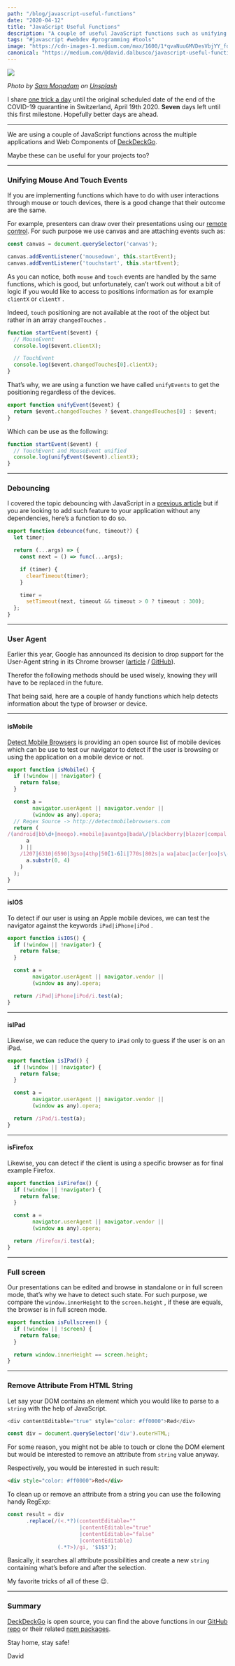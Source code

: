 ```yaml
---
path: "/blog/javascript-useful-functions"
date: "2020-04-12"
title: "JavaScript Useful Functions"
description: "A couple of useful JavaScript functions such as unifying events, debouncing or detecting mobile browsers"
tags: "#javascript #webdev #programming #tools"
image: "https://cdn-images-1.medium.com/max/1600/1*qvaNuuGMVDesVbjYY_fdoQ.png"
canonical: "https://medium.com/@david.dalbusco/javascript-useful-functions-2d9d3a9b603f"
---
```


![](https://cdn-images-1.medium.com/max/1600/1*qvaNuuGMVDesVbjYY_fdoQ.png)

*Photo by [Sam Moqadam](https://unsplash.com/@sammoqadam?utm_source=unsplash&utm_medium=referral&utm_content=creditCopyText) on [Unsplash](https://unsplash.com/s/photos/free?utm_source=unsplash&utm_medium=referral&utm_content=creditCopyText)*

I share [one trick a day](https://daviddalbusco.com/blog/how-to-call-the-service-worker-from-the-web-app-context) until the original scheduled date of the end of the COVID-19 quarantine in Switzerland, April 19th 2020. **Seven** days left until this first milestone. Hopefully better days are ahead.

*****

We are using a couple of JavaScript functions across the multiple applications and Web Components of [DeckDeckGo](https://deckdeckgo.com).

Maybe these can be useful for your projects too?

*****

### Unifying Mouse And Touch Events

If you are implementing functions which have to do with user interactions through mouse or touch devices, there is a good change that their outcome are the same.

For example, presenters can draw over their presentations using our [remote control](https://deckdeckgo.app). For such purpose we use canvas and are attaching events such as:

```javascript
const canvas = document.querySelector('canvas');

canvas.addEventListener('mousedown', this.startEvent);
canvas.addEventListener('touchstart', this.startEvent);
```

As you can notice, both `mouse` and `touch` events are handled by the same functions, which is good, but unfortunately, can’t work out without a bit of logic if you would like to access to positions information as for example `clientX` or `clientY` .

Indeed, `touch` positioning are not available at the root of the object but rather in an array `changedTouches` .

```javascript
function startEvent($event) {
  // MouseEvent
  console.log($event.clientX);

  // TouchEvent
  console.log($event.changedTouches[0].clientX);
}
```

That’s why, we are using a function we have called `unifyEvents` to get the positioning regardless of the devices.

```javascript
export function unifyEvent($event) {
  return $event.changedTouches ? $event.changedTouches[0] : $event;
}
```

Which can be use as the following:

```javascript
function startEvent($event) {
  // TouchEvent and MouseEvent unified
  console.log(unifyEvent($event).clientX);
}
```

*****

### Debouncing

I covered the topic debouncing  with JavaScript in a [previous article](https://daviddalbusco.com/blog/debounce-with-vanilla-javascript-or-rxjs) but if you are looking to add such feature to your application without any dependencies, here’s a function to do so.

```javascript
export function debounce(func, timeout?) {
  let timer;

  return (...args) => {
    const next = () => func(...args);

    if (timer) {
      clearTimeout(timer);
    }

    timer = 
      setTimeout(next, timeout && timeout > 0 ? timeout : 300);
  };
}
```

*****

### User Agent

Earlier this year, Google has announced its decision to drop support for the User-Agent string in its Chrome browser ([article](https://www.infoq.com/news/2020/03/chrome-phasing-user-agent/) / [GitHub](https://github.com/WICG/ua-client-hints)).

Therefor the following methods should be used wisely, knowing they will have to be replaced in the future.

That being said, here are a couple of handy functions which help detects information about the type of browser or device.

*****

#### isMobile

[Detect Mobile Browsers](http://detectmobilebrowsers.com) is providing an open source list of mobile devices which can be use to test our navigator to detect if the user is browsing or using the application on a mobile device or not.

```javascript
export function isMobile() {
  if (!window || !navigator) {
    return false;
  }

  const a = 
        navigator.userAgent || navigator.vendor || 
        (window as any).opera;
  // Regex Source -> http://detectmobilebrowsers.com
  return (
/(android|bb\d+|meego).+mobile|avantgo|bada\/|blackberry|blazer|compal|elaine|fennec|hiptop|iemobile|ip(hone|od|ad)|iris|kindle|lge |maemo|midp|mmp|mobile.+firefox|netfront|opera m(ob|in)i|palm( os)?|phone|p(ixi|re)\/|plucker|pocket|psp|series(4|6)0|symbian|treo|up\.(browser|link)|vodafone|wap|windows ce|xda|xiino/i.test(
      a
    ) ||
    /1207|6310|6590|3gso|4thp|50[1-6]i|770s|802s|a wa|abac|ac(er|oo|s\-)|ai(ko|rn)|al(av|ca|co)|amoi|an(ex|ny|yw)|aptu|ar(ch|go)|as(te|us)|attw|au(di|\-m|r |s )|avan|be(ck|ll|nq)|bi(lb|rd)|bl(ac|az)|br(e|v)w|bumb|bw\-(n|u)|c55\/|capi|ccwa|cdm\-|cell|chtm|cldc|cmd\-|co(mp|nd)|craw|da(it|ll|ng)|dbte|dc\-s|devi|dica|dmob|do(c|p)o|ds(12|\-d)|el(49|ai)|em(l2|ul)|er(ic|k0)|esl8|ez([4-7]0|os|wa|ze)|fetc|fly(\-|_)|g1 u|g560|gene|gf\-5|g\-mo|go(\.w|od)|gr(ad|un)|haie|hcit|hd\-(m|p|t)|hei\-|hi(pt|ta)|hp( i|ip)|hs\-c|ht(c(\-| |_|a|g|p|s|t)|tp)|hu(aw|tc)|i\-(20|go|ma)|i230|iac( |\-|\/)|ibro|idea|ig01|ikom|im1k|inno|ipaq|iris|ja(t|v)a|jbro|jemu|jigs|kddi|keji|kgt( |\/)|klon|kpt |kwc\-|kyo(c|k)|le(no|xi)|lg( g|\/(k|l|u)|50|54|\-[a-w])|libw|lynx|m1\-w|m3ga|m50\/|ma(te|ui|xo)|mc(01|21|ca)|m\-cr|me(rc|ri)|mi(o8|oa|ts)|mmef|mo(01|02|bi|de|do|t(\-| |o|v)|zz)|mt(50|p1|v )|mwbp|mywa|n10[0-2]|n20[2-3]|n30(0|2)|n50(0|2|5)|n7(0(0|1)|10)|ne((c|m)\-|on|tf|wf|wg|wt)|nok(6|i)|nzph|o2im|op(ti|wv)|oran|owg1|p800|pan(a|d|t)|pdxg|pg(13|\-([1-8]|c))|phil|pire|pl(ay|uc)|pn\-2|po(ck|rt|se)|prox|psio|pt\-g|qa\-a|qc(07|12|21|32|60|\-[2-7]|i\-)|qtek|r380|r600|raks|rim9|ro(ve|zo)|s55\/|sa(ge|ma|mm|ms|ny|va)|sc(01|h\-|oo|p\-)|sdk\/|se(c(\-|0|1)|47|mc|nd|ri)|sgh\-|shar|sie(\-|m)|sk\-0|sl(45|id)|sm(al|ar|b3|it|t5)|so(ft|ny)|sp(01|h\-|v\-|v )|sy(01|mb)|t2(18|50)|t6(00|10|18)|ta(gt|lk)|tcl\-|tdg\-|tel(i|m)|tim\-|t\-mo|to(pl|sh)|ts(70|m\-|m3|m5)|tx\-9|up(\.b|g1|si)|utst|v400|v750|veri|vi(rg|te)|vk(40|5[0-3]|\-v)|vm40|voda|vulc|vx(52|53|60|61|70|80|81|83|85|98)|w3c(\-| )|webc|whit|wi(g |nc|nw)|wmlb|wonu|x700|yas\-|your|zeto|zte\-/i.test(
      a.substr(0, 4)
    )
  );
}
```

*****

#### isIOS

To detect if our user is using an Apple mobile devices, we can test the navigator against the keywords `iPad|iPhone|iPod` .

```javascript
export function isIOS() {
  if (!window || !navigator) {
    return false;
  }

  const a = 
        navigator.userAgent || navigator.vendor || 
        (window as any).opera;

  return /iPad|iPhone|iPod/i.test(a);
}
```

*****

#### isIPad

Likewise, we can reduce the query to `iPad` only to guess if the user is on an iPad.

```javascript
export function isIPad() {
  if (!window || !navigator) {
    return false;
  }

  const a = 
        navigator.userAgent || navigator.vendor || 
        (window as any).opera;

  return /iPad/i.test(a);
}
```

*****

#### isFirefox

Likewise, you can detect if the client is using a specific browser as for final example Firefox.

```javascript
export function isFirefox() {
  if (!window || !navigator) {
    return false;
  }

  const a = 
        navigator.userAgent || navigator.vendor || 
        (window as any).opera;

  return /firefox/i.test(a);
}
```

*****

### Full screen

Our presentations can be edited and browse in standalone or in full screen mode, that’s why we have to detect such state. For such purpose, we compare the `window.innerHeight` to the `screen.height` , if these are equals, the browser is in full screen mode.

```javascript
export function isFullscreen() {
  if (!window || !screen) {
    return false;
  }

  return window.innerHeight == screen.height;
}
```

*****

### Remove Attribute From HTML String

Let say your DOM contains an element which you would like to parse to a `string` with the help of JavaScript. 

```javascript
<div contentEditable="true" style="color: #ff0000">Red</div>

const div = document.querySelector('div').outerHTML;
```

For some reason, you might not be able to touch or clone the DOM element but would be interested to remove an attribute from `string` value anyway.

Respectively, you would be interested in such result:

```html
<div style="color: #ff0000">Red</div>
```

To clean up or remove an attribute from a string you can use the following handy RegExp:

```javascript
const result = div
      .replace(/(<.*?)(contentEditable=""
                       |contentEditable="true"
                       |contentEditable="false"
                       |contentEditable)
                (.*?>)/gi, '$1$3');
```

Basically, it searches all attribute possibilities and create a new `string` containing what’s before and after the selection.

My favorite tricks of all of these 😉.

*****

### Summary
 
[DeckDeckGo](https://deckdeckgo.com) is open source, you can find the above functions in our [GitHub repo](https://github.com/deckgo/deckdeckgo/tree/master/utils) or their related [npm packages](https://www.npmjs.com/search?q=%40deckdeckgo).

Stay home, stay safe!

David
